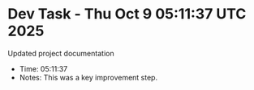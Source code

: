 # Dev Task - Thu Oct  9 05:11:37 UTC 2025
Updated project documentation
- Time: 05:11:37
- Notes: This was a key improvement step.
